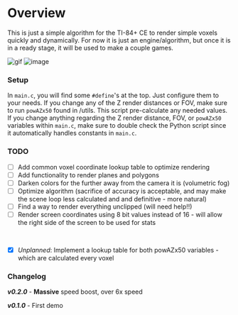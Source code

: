 # Overview

This is just a simple algorithm for the TI-84+ CE to render simple voxels quickly and dynamically. For now it is just an engine/algorithm, but once it is in a ready stage, it will be used to make a couple games.

![gif](https://cdn.discordapp.com/attachments/1168344250908418078/1168599163961868358/screen.gif) ![image](https://cdn.discordapp.com/attachments/772599413247442948/1168328775025561660/wireframe1.png)

### Setup

In `main.c`, you will find some `#define`'s at the top. Just configure them to your needs. If you change any of the Z render distances or FOV, make sure to run `powAZx50` found in /utils. This script pre-calculate any needed values. If you change anything regarding the Z render distance, FOV, or `powAZx50` variables within `main.c`, make sure to double check the Python script since it automatically handles constants in `main.c`.

### TODO

 - [ ] Add common voxel coordinate lookup table to optimize rendering
 - [ ] Add functionality to render planes and polygons
 - [ ] Darken colors for the further away from the camera it is (volumetric fog)
 - [ ] Optimize algorithm (sacrifice of accuracy is acceptable, and may make the scene loop less calculated and and definitive - more natural)
 - [ ] Find a way to render everything unclipped (will need help!!)
 - [ ] Render screen coordinates using 8 bit values instead of 16 - will allow the right side of the screen to be used for stats

<br>

 - [x] *Unplanned*: Implement a lookup table for both powAZx50 variables - which are calculated every voxel
### Changelog

***v0.2.0*** - **Massive** speed boost, over 6x speed

***v0.1.0*** - First demo
